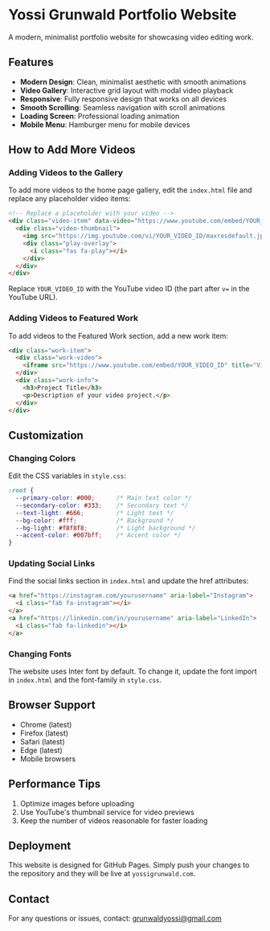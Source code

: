 # Yossi Grunwald Portfolio Website

A modern, minimalist portfolio website for showcasing video editing work.

## Features

- **Modern Design**: Clean, minimalist aesthetic with smooth animations
- **Video Gallery**: Interactive grid layout with modal video playback
- **Responsive**: Fully responsive design that works on all devices
- **Smooth Scrolling**: Seamless navigation with scroll animations
- **Loading Screen**: Professional loading animation
- **Mobile Menu**: Hamburger menu for mobile devices

## How to Add More Videos

### Adding Videos to the Gallery

To add more videos to the home page gallery, edit the `index.html` file and replace any placeholder video items:

```html
<!-- Replace a placeholder with your video -->
<div class="video-item" data-video="https://www.youtube.com/embed/YOUR_VIDEO_ID">
  <div class="video-thumbnail">
    <img src="https://img.youtube.com/vi/YOUR_VIDEO_ID/maxresdefault.jpg" alt="Video Title">
    <div class="play-overlay">
      <i class="fas fa-play"></i>
    </div>
  </div>
</div>
```

Replace `YOUR_VIDEO_ID` with the YouTube video ID (the part after `v=` in the YouTube URL).

### Adding Videos to Featured Work

To add videos to the Featured Work section, add a new work item:

```html
<div class="work-item">
  <div class="work-video">
    <iframe src="https://www.youtube.com/embed/YOUR_VIDEO_ID" title="Video Title" allowfullscreen></iframe>
  </div>
  <div class="work-info">
    <h3>Project Title</h3>
    <p>Description of your video project.</p>
  </div>
</div>
```

## Customization

### Changing Colors

Edit the CSS variables in `style.css`:

```css
:root {
  --primary-color: #000;      /* Main text color */
  --secondary-color: #333;    /* Secondary text */
  --text-light: #666;         /* Light text */
  --bg-color: #fff;           /* Background */
  --bg-light: #f8f8f8;        /* Light background */
  --accent-color: #007bff;    /* Accent color */
}
```

### Updating Social Links

Find the social links section in `index.html` and update the href attributes:

```html
<a href="https://instagram.com/yourusername" aria-label="Instagram">
  <i class="fab fa-instagram"></i>
</a>
<a href="https://linkedin.com/in/yourusername" aria-label="LinkedIn">
  <i class="fab fa-linkedin"></i>
</a>
```

### Changing Fonts

The website uses Inter font by default. To change it, update the font import in `index.html` and the font-family in `style.css`.

## Browser Support

- Chrome (latest)
- Firefox (latest)
- Safari (latest)
- Edge (latest)
- Mobile browsers

## Performance Tips

1. Optimize images before uploading
2. Use YouTube's thumbnail service for video previews
3. Keep the number of videos reasonable for faster loading

## Deployment

This website is designed for GitHub Pages. Simply push your changes to the repository and they will be live at `yossigrunwald.com`.

## Contact

For any questions or issues, contact: grunwaldyossi@gmail.com